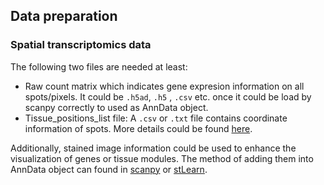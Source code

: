 ## Data preparation

### Spatial transcriptomics data
The following two files are needed at least:
- Raw count matrix which indicates gene expresion information on all spots/pixels. 
It could be ```.h5ad```,  ```.h5``` , ```.csv``` etc. once it could be load by 
scanpy correctly to used as AnnData object. 
- Tissue_positions_list file: A ```.csv``` or  ```.txt``` file contains coordinate
information of spots. More details could be found [here](https://scanpy.readthedocs.io/en/stable/api.html#reading).

Additionally, stained image information could be used to enhance the 
visualization of genes or tissue modules. The method of adding them into 
AnnData object can found in [scanpy](https://scanpy.readthedocs.io/en/stable/generated/scanpy.read_visium.html) or  [stLearn](https://stlearn.readthedocs.io/en/latest/stlearn.add.image.html).


